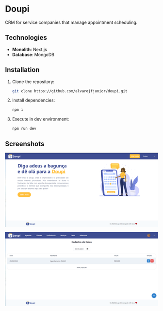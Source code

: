# Doupi

CRM for service companies that manage appointment scheduling.

## Technologies

- **Monolith**: Next.js
- **Database**: MongoDB

## Installation

1. Clone the repository:

   ```bash
   git clone https://github.com/alvarojfjunior/doupi.git

   ```

2. Install dependencies:

   ```bash
   npm i

   ```

3. Execute in dev environment:
   ```bash
   npm run dev
   ```

## Screenshots

<img src="./images/home-screen.png" />

![Alt text](./images/10.png?raw=true "Title")

<!-- ![Screenshot2](images/2.png)
![Screenshot3](images/3.png)
![Screenshot4](images/4.png)
![Screenshot5](images/5.png)
![Screenshot6](images/6.png)
![Screenshot7](images/7.png)
![Screenshot8](images/8.png)
![Screenshot9](images/9.png)
![Screenshot10](images/10.png)
![Screenshot11](images/11.png)
![Screenshot12](images/12.png)
![Screenshot13](images/13.png)
![Screenshot14](images/14.png) -->
